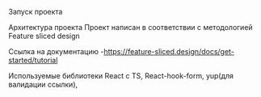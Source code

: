 Запуск проекта

Архитектура проекта
Проект написан в соответствии с методологией Feature sliced design

Ссылка на документацию -https://feature-sliced.design/docs/get-started/tutorial

Используемые библиотеки
React c TS,
React-hook-form,
yup(для валидации ссылки),
